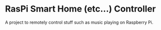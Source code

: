 # RasPi Smart Home (etc...) Controller

A project to remotely control stuff such as music playing on Raspberry Pi.
